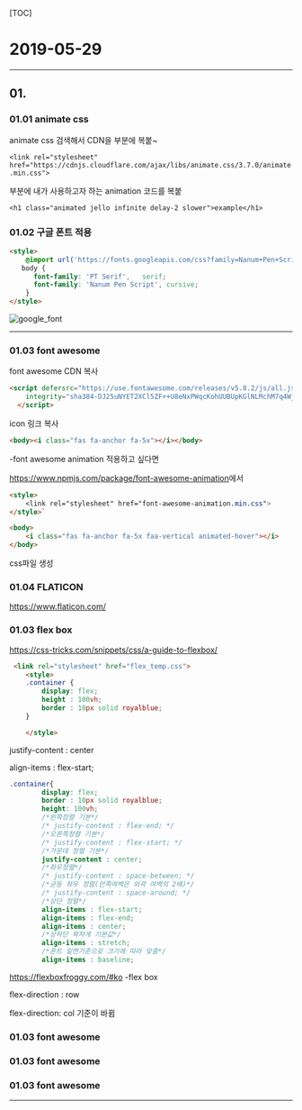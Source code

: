 [TOC]

# 2019-05-29 

----

## 01. 

###  01.01 animate css

animate css 검색해서 CDN을 <head>부분에 복붙~

```<link rel="stylesheet" href="https://cdnjs.cloudflare.com/ajax/libs/animate.css/3.7.0/animate.min.css">```

<body>부분에 내가 사용하고자 하는 animation 코드를 복붙

```<h1 class="animated jello infinite delay-2 slower">example</h1>```



###  01.02  구글 폰트  적용 
```html
<style>
    @import url('https://fonts.googleapis.com/css?family=Nanum+Pen+Script|PT+Serif&display=swap&subset=korean');
   body {
      font-family: 'PT Serif',	 serif;
      font-family: 'Nanum Pen Script', cursive;
    }
</style>
```


![google_font](https://user-images.githubusercontent.com/44873633/58526350-ab31e080-8209-11e9-9604-86f7b9d4a76f.PNG)	

---

###  01.03  font awesome 

font awesome CDN 복사 

```html
<script defersrc="https://use.fontawesome.com/releases/v5.8.2/js/all.js"
    integrity="sha384-DJ25uNYET2XCl5ZF++U8eNxPWqcKohUUBUpKGlNLMchM7q4Wjg2CUpjHLaL8yYPH" crossorigin="anonymous">
  </script>
```



icon 링크 복사

```html
<body><i class="fas fa-anchor fa-5x"></i></body>
```




-font awesome animation 적용하고 싶다면

<https://www.npmjs.com/package/font-awesome-animation>에서



```html
<style>
    <link rel="stylesheet" href="font-awesome-animation.min.css">
</style>`

<body>
	<i class="fas fa-anchor fa-5x faa-vertical animated-hover"></i>    
</body>

```

css파일 생성

###  01.04 FLATICON

<https://www.flaticon.com/>

###  01.03  flex box

<https://css-tricks.com/snippets/css/a-guide-to-flexbox/>

```html
 <link rel="stylesheet" href="flex_temp.css">
    <style>
    .container {
        display: flex;
        height : 100vh;
        border : 10px solid royalblue;
    }

    </style>
```

 justify-content : center

align-items : flex-start;

```css
.container{
        display: flex;
        border : 10px solid royalblue;
        height: 100vh;
        /*왼쪽정렬 기본*/
        /* justify-content : flex-end; */
        /*오른쪽정렬 기본*/
        /* justify-content : flex-start; */
        /*가운데 정렬 기본*/
        justify-content : center;
        /*좌우정렬*/
        /* justify-content : space-between; */
        /*균등 좌우 정렬(안쪽여백은 외곽 여백의 2배)*/
        /* justify-content : space-around; */
        /*상단 정렬*/
        align-items : flex-start;
        align-items : flex-end;
        align-items : center;
        /*상하단 꽉차게 기본값*/
        align-items : stretch;
        /*폰트 밑면기준으로 크기에 따라 맞춤*/
        align-items : baseline;


```

<https://flexboxfroggy.com/#ko> -flex box

flex-direction : row

flex-direction: col 기준이 바뀜 



###  01.03 font awesome 
###  01.03 font awesome 
###  01.03 font awesome 

----


